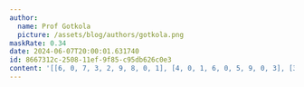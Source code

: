 ```yaml
---
author:
  name: Prof Gotkola
  picture: /assets/blog/authors/gotkola.png
maskRate: 0.34
date: 2024-06-07T20:00:01.631740
id: 8667312c-2508-11ef-9f85-c95db626c0e3
content: '[[6, 0, 7, 3, 2, 9, 8, 0, 1], [4, 0, 1, 6, 0, 5, 9, 0, 3], [3, 0, 2, 8, 4, 1, 0, 5, 6], [0, 4, 9, 5, 3, 7, 0, 6, 8], [7, 0, 0, 0, 0, 0, 3, 9, 2], [8, 6, 3, 9, 0, 2, 0, 7, 4], [1, 2, 8, 7, 0, 0, 0, 0, 5], [5, 0, 4, 0, 0, 3, 6, 0, 9], [0, 0, 0, 1, 5, 4, 2, 8, 7]]'
---
```

